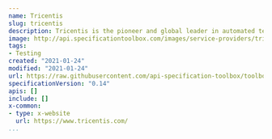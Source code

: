 ```yaml
---
name: Tricentis
slug: tricentis
description: Tricentis is the pioneer and global leader in automated testing to accelerate software delivery and digital transformation. Tricentis is widely credited for reinventing software testing and delivery for DevOps and agile environments.
image: http://api.specificationtoolbox.com/images/service-providers/tricentis.png
tags:
- Testing
created: "2021-01-24"
modified: "2021-01-24"
url: https://raw.githubusercontent.com/api-specification-toolbox/toolbox/main/_services/tricentis.md
specificationVersion: "0.14"
apis: []
include: []
x-common:
- type: x-website
  url: https://www.tricentis.com/
...
```

